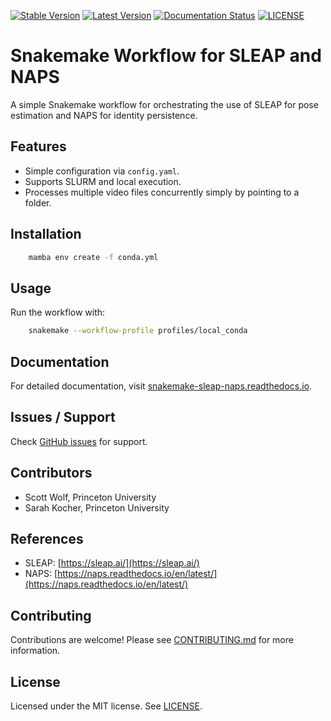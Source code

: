 [![Stable Version](https://img.shields.io/github/v/release/wolfffff/snakemake-sleap-naps?label=stable)](https://github.com/wolfffff/snakemake-sleap-naps/releases/)
[![Latest Version](https://img.shields.io/github/v/release/wolfffff/snakemake-sleap-naps?include_prereleases&label=latest)](https://github.com/wolfffff/snakemake-sleap-naps/releases/)
[![Documentation Status](https://readthedocs.org/projects/snakemake-sleap-naps/badge/?version=latest)](https://snakemake-sleap-naps.readthedocs.io/en/latest/?badge=latest)
[![LICENSE](https://img.shields.io/github/license/wolfffff/snakemake-sleap-naps)](https://github.com/wolfffff/snakemake-sleap-naps/blob/main/LICENSE.md)

# Snakemake Workflow for SLEAP and NAPS

A simple Snakemake workflow for orchestrating the use of SLEAP for pose estimation and NAPS for identity persistence.


## Features

- Simple configuration via `config.yaml`.
- Supports SLURM and local execution.
- Processes multiple video files concurrently simply by pointing to a folder.

## Installation

```bash
    mamba env create -f conda.yml
```

## Usage

Run the workflow with:

```bash
    snakemake --workflow-profile profiles/local_conda
```

## Documentation

For detailed documentation, visit [snakemake-sleap-naps.readthedocs.io](https://snakemake-sleap-naps.readthedocs.io/en/latest/).


## Issues / Support

Check [GitHub issues](https://github.com/wolfffff/snakemake-sleap-naps/issues) for support.

## Contributors

- Scott Wolf, Princeton University
- Sarah Kocher, Princeton University

## References

- SLEAP: [https://sleap.ai/](https://sleap.ai/)
- NAPS: [https://naps.readthedocs.io/en/latest/](https://naps.readthedocs.io/en/latest/)

## Contributing

Contributions are welcome! Please see [CONTRIBUTING.md](https://github.com/wolfffff/snakemake-sleap-naps/blob/main/CONTRIBUTING.md) for more information.

## License

Licensed under the MIT license. See [LICENSE](https://github.com/wolfffff/snakemake-sleap-naps/blob/main/LICENSE.md).